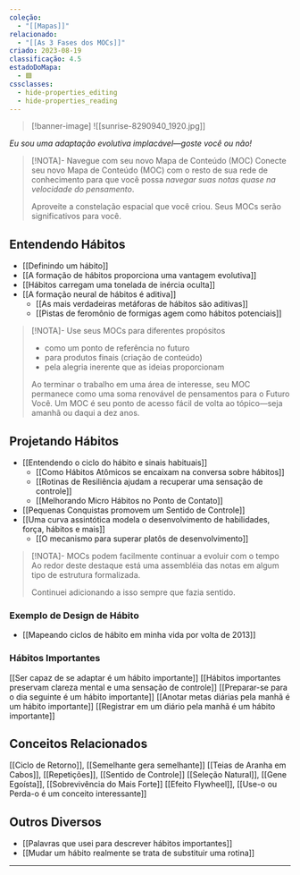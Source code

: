 ```yaml
---
coleção:
  - "[[Mapas]]"
relacionado:
  - "[[As 3 Fases dos MOCs]]"
criado: 2023-08-19
classificação: 4.5
estadoDoMapa:
  - 🟩
cssclasses:
  - hide-properties_editing
  - hide-properties_reading
---
```

>[!banner-image] ![[sunrise-8290940_1920.jpg]]

 *Eu sou uma adaptação evolutiva implacável—goste você ou não!*
 
> [!NOTA]- Navegue com seu novo Mapa de Conteúdo (MOC)
> Conecte seu novo Mapa de Conteúdo (MOC) com o resto de sua rede de conhecimento para que você possa *navegar suas notas quase na velocidade do pensamento*. 
> 
> Aproveite a constelação espacial que você criou. Seus MOCs serão significativos para você. 
> 
## Entendendo Hábitos
- [[Definindo um hábito]]
- [[A formação de hábitos proporciona uma vantagem evolutiva]]
- [[Hábitos carregam uma tonelada de inércia oculta]]
- [[A formação neural de hábitos é aditiva]]
	- [[As mais verdadeiras metáforas de hábitos são aditivas]]
	- [[Pistas de feromônio de formigas agem como hábitos potenciais]]

> [!NOTA]- Use seus MOCs para diferentes propósitos
> - como um ponto de referência no futuro
> - para produtos finais (criação de conteúdo)
> - pela alegria inerente que as ideias proporcionam
>
> Ao terminar o trabalho em uma área de interesse, seu MOC permanece como uma soma renovável de pensamentos para o Futuro Você. Um MOC é seu ponto de acesso fácil de volta ao tópico—seja amanhã ou daqui a dez anos. 
>
## Projetando Hábitos
- [[Entendendo o ciclo do hábito e sinais habituais]]
	- [[Como Hábitos Atômicos se encaixam na conversa sobre hábitos]]
	- [[Rotinas de Resiliência ajudam a recuperar uma sensação de controle]]
	- [[Melhorando Micro Hábitos no Ponto de Contato]]
- [[Pequenas Conquistas promovem um Sentido de Controle]]
- [[Uma curva assintótica modela o desenvolvimento de habilidades, força, hábitos e mais]]
	- [[O mecanismo para superar platôs de desenvolvimento]]

> [!NOTA]- MOCs podem facilmente continuar a evoluir com o tempo
> Ao redor deste destaque está uma assembléia das notas em algum tipo de estrutura formalizada. 
> 
> Continuei adicionando a isso sempre que fazia sentido.
### Exemplo de Design de Hábito
- [[Mapeando ciclos de hábito em minha vida por volta de 2013]]

### Hábitos Importantes
[[Ser capaz de se adaptar é um hábito importante]]
[[Hábitos importantes preservam clareza mental e uma sensação de controle]]
[[Preparar-se para o dia seguinte é um hábito importante]]
[[Anotar metas diárias pela manhã é um hábito importante]]
[[Registrar em um diário pela manhã é um hábito importante]]

## Conceitos Relacionados
[[Ciclo de Retorno]], [[Semelhante gera semelhante]]
[[Teias de Aranha em Cabos]], [[Repetições]], [[Sentido de Controle]]
[[Seleção Natural]], [[Gene Egoísta]], [[Sobrevivência do Mais Forte]]
[[Efeito Flywheel]], [[Use-o ou Perda-o é um conceito interessante]]

## Outros Diversos
 - [[Palavras que usei para descrever hábitos importantes]]
- [[Mudar um hábito realmente se trata de substituir uma rotina]]

---

